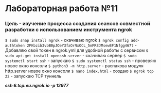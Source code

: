 # Лабораторная работа №11

### Цель - изучение процесса создания сеансов совместной разработки с использованием инструмента ngrok

```$ sudo snap install ngrok``` - скачиваю ngrok
```$ ngrok config add-authtoken 2PKbzib3vbB0pJOeY3faOrNxOCL_5nFREJMsewBF1Nfgg467t``` - Добавляю свой токен в ngrok.yml для удобной работы с сервисом
```$ sudo apt-get install openssh-server``` - скачиваю сервер 
```$ sudo systemctl start ssh``` - запускаю
```$ sudo systemctl status ssh``` - проверяю
новое окно консоли
```$ python3 -m http.server``` - распакова модуля http.server 
новое окно консоли
```$ nano index.html``` - создаю
```$ ngrok tcp 22``` - запускаю TCP туннель

***ssh 6.tcp.eu.ngrok.io -p 12977*** 
